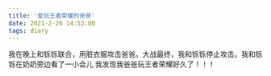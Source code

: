 ```yaml
---
title: '爱玩王者荣耀的爸爸'
date: 2021-2-26 14:53:00
tags: diary
---
```

我在晚上和铄铄联合，用脏衣服攻击爸爸。大战最终，我和铄铄停止攻击。我和铄铄在奶奶旁边看了一小会儿
我发现我爸爸玩王者荣耀好久了！！！
